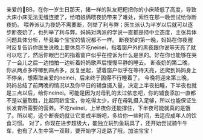 ---
---

亲爱的🐑BB，在你一岁生日那天，猪一样的队友粑粑把你的小床降低了高度，导致大床小床无法无缝连接了，给咱娘俩喂夜奶带来了难处，索性在那一晚尝试给你断夜奶。
喂养派认为夜奶不需要断，列举了利与弊；医生派认为半岁以后就可以逐步断夜奶了，也列举了利与弊。妈妈对两派的学说一直都是持中立态度，主张具体问题具体分析，毕竟每个宝宝的情况都不一样。
断夜奶的第一晚，妈妈在你夜醒时反复告诉你医生说晚上要休息不吃neinei，指着窗户外的黑夜跟你说等天亮了就可以吃了，然后你眼巴巴的指着窗户似乎在控诉为什么是黑的。好在你也能够在哭了一会儿之后一边拍拍一边听着妈妈歌声后慢慢平静的睡去。
断夜奶的第二晚，你从两点多哼唧到四点多，反复坐起，望着窗户似乎在等待天亮，还爬到妈妈身上不停亲，想索取亲爱的neinei，后来终于困得不行睡着了。
今晚将迎来第三晚，妈妈总结了前两晚的情况以及你平日的辅食摄入量，决定上半夜拍睡，下半夜也就是三点以后，给你neinei。可能是因为对母乳的太过依恋吧，你的辅食添加一直都不是以量取胜，比起同龄宝宝，你吃得太少，好在母乳摄入足够，所以也能保证生长发育所需要的营养。不吃neinei，上半夜你还能撑住，下半夜可能就真的是饿了。所以呢，这个断夜奶就让它变成半断吧，多给你一些时间，去适应成年人的饮食习惯。
对了，你现在进步超级大，能独立玩钓鱼玩具了，还开始尝试骑牛牛车，也有了人生中第一双鞋，要开始学习走路了哦，加油宝宝！
